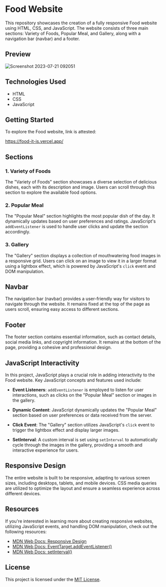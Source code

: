 # Food Website

This repository showcases the creation of a fully responsive Food website using HTML, CSS, and JavaScript. The website consists of three main sections: Variety of Foods, Popular Meal, and Gallery, along with a navigation bar (navbar) and a footer.

## Preview

![Screenshot 2023-07-21 092051](https://github.com/Rishabh1662/Food-it-is/assets/130847211/ea79b942-52c8-481c-b2a9-efd83c972119)


## Technologies Used

- HTML
- CSS
- JavaScript

## Getting Started

To explore the Food website, link is attested:

https://food-it-is.vercel.app/

## Sections

### 1. Variety of Foods

The "Variety of Foods" section showcases a diverse selection of delicious dishes, each with its description and image. Users can scroll through this section to explore the available food options.

### 2. Popular Meal

The "Popular Meal" section highlights the most popular dish of the day. It dynamically updates based on user preferences and ratings. JavaScript's `addEventListener` is used to handle user clicks and update the section accordingly.

### 3. Gallery

The "Gallery" section displays a collection of mouthwatering food images in a responsive grid. Users can click on an image to view it in a larger format using a lightbox effect, which is powered by JavaScript's `click` event and DOM manipulation.

## Navbar

The navigation bar (navbar) provides a user-friendly way for visitors to navigate through the website. It remains fixed at the top of the page as users scroll, ensuring easy access to different sections.

## Footer

The footer section contains essential information, such as contact details, social media links, and copyright information. It remains at the bottom of the page, providing a cohesive and professional design.

## JavaScript Interactivity

In this project, JavaScript plays a crucial role in adding interactivity to the Food website. Key JavaScript concepts and features used include:

- **Event Listeners**: `addEventListener` is employed to listen for user interactions, such as clicks on the "Popular Meal" section or images in the gallery.

- **Dynamic Content**: JavaScript dynamically updates the "Popular Meal" section based on user preferences or data received from the server.

- **Click Event**: The "Gallery" section utilizes JavaScript's `click` event to trigger the lightbox effect and display larger images.

- **SetInterval**: A custom interval is set using `setInterval` to automatically cycle through the images in the gallery, providing a smooth and interactive experience for users.

## Responsive Design

The entire website is built to be responsive, adapting to various screen sizes, including desktops, tablets, and mobile devices. CSS media queries are utilized to optimize the layout and ensure a seamless experience across different devices.

## Resources

If you're interested in learning more about creating responsive websites, utilizing JavaScript events, and handling DOM manipulation, check out the following resources:

- [MDN Web Docs: Responsive Design](https://developer.mozilla.org/en-US/docs/Web/Design/Responsive_Web_Design)
- [MDN Web Docs: EventTarget.addEventListener()](https://developer.mozilla.org/en-US/docs/Web/API/EventTarget/addEventListener)
- [MDN Web Docs: setInterval()](https://developer.mozilla.org/en-US/docs/Web/API/WindowOrWorkerGlobalScope/setInterval)

## License

This project is licensed under the [MIT License](LICENSE).
